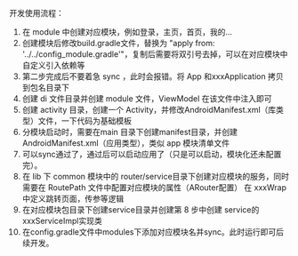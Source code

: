 开发使用流程：
1. 在 module 中创建对应模块，例如登录，主页，首页，我的...
2. 创建模块后修改build.gradle文件，替换为 "apply from: '../../config_module.gradle'"，复制后需要将双引号去掉，可以在对应模块中自定义引入依赖等
3. 第二步完成后不要着急 sync ，此时会报错。将 App 和xxxApplication 拷贝到包名目录下
4. 创建 di 文件目录并创建 module 文件，ViewModel 在该文件中注入即可
5. 创建 activity 目录，创建一个 Activity，并修改AndroidManifest.xml（库类型）文件，一下代码为基础模板
    <?xml version="1.0" encoding="utf-8"?>
    <manifest package="com.module.xxx">
    </manifest>
6. 分模块启动时，需要在main 目录下创建manifest目录，并创建AndroidManifest.xml（应用类型），类似 app 模块清单文件
7. 可以sync通过了，通过后可以启动应用了（只是可以启动，模块化还未配置完）。
8. 在 lib 下 common 模块中的 router/service目录下创建对应模块的服务，同时需要在 RoutePath 文件中配置对应模块的属性（ARouter配置）
  在 xxxWrap中定义跳转页面，传参等逻辑
9. 在对应模块包目录下创建service目录并创建第 8 步中创建 service的xxxServiceImpl实现类
10. 在config.gradle文件中modules下添加对应模块名并sync。此时运行即可后续开发。
